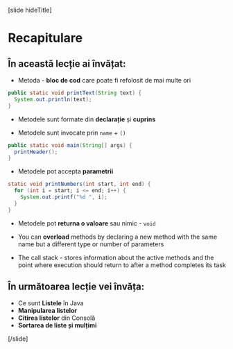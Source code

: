 [slide hideTitle]
# Recapitulare


## În această lecție ai învățat:

- Metoda - **bloc de cod** care poate fi refolosit de mai multe ori

``` java
public static void printText(String text) {
  System.out.println(text);
}
```

- Metodele sunt formate din **declarație** și **cuprins**

- Metodele sunt invocate prin `name` + `()`

``` java
public static void main(String[] args) {
  printHeader();
}
```

- Metodele pot accepta **parametrii**

``` java
static void printNumbers(int start, int end) { 
  for (int i = start; i <= end; i++) {
    System.out.printf("%d ", i);
  }
}
```
- Metodele pot **returna o valoare** sau nimic - `void`

- You can **overload** methods by declaring a new method with the same name but a different type or number of parameters

- The call stack - stores information about the active methods and the point where execution should return to after a method completes its task

## În următoarea lecție vei învăța:

- Ce sunt **Listele** în Java
- **Manipularea listelor**
- **Citirea listelor** din Consolă
- **Sortarea de liste și mulțimi**


[/slide]